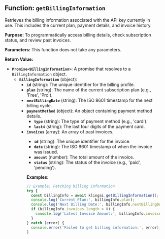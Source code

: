 ## Function: `getBillingInformation`

Retrieves the billing information associated with the API key currently in use. This includes the current plan, payment details, and invoice history.

**Purpose:**
To programmatically access billing details, check subscription status, and review past invoices.

**Parameters:**
This function does not take any parameters.

**Return Value:**

- **`Promise<BillingInformation>`**: A promise that resolves to a `BillingInformation` object.
  - **`BillingInformation`** (object):
    - **`id`** (string): The unique identifier for the billing profile.
    - **`plan`** (string): The name of the current subscription plan (e.g., 'Free', 'Pro').
    - **`nextBillingDate`** (string): The ISO 8601 timestamp for the next billing cycle.
    - **`paymentMethod`** (object): An object containing payment method details.
      - **`type`** (string): The type of payment method (e.g., 'card').
      - **`last4`** (string): The last four digits of the payment card.
    - **`invoices`** (array<object>): An array of past invoices.
      - **`id`** (string): The unique identifier for the invoice.
      - **`date`** (string): The ISO 8601 timestamp of when the invoice was issued.
      - **`amount`** (number): The total amount of the invoice.
      - **`status`** (string): The status of the invoice (e.g., 'paid', 'pending').

**Examples:**

```typescript
// Example: Fetching billing information
try {
  const billingInfo = await klingai.getBillingInformation();
  console.log('Current Plan:', billingInfo.plan);
  console.log('Next Billing Date:', billingInfo.nextBillingDate);
  if (billingInfo.invoices.length > 0) {
    console.log('Latest Invoice Amount:', billingInfo.invoices[0].amount);
  }
} catch (error) {
  console.error('Failed to get billing information:', error);
}
```